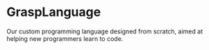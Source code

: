 # GraspLanguage
Our custom programming language designed from scratch, aimed at helping new programmers learn to code.
